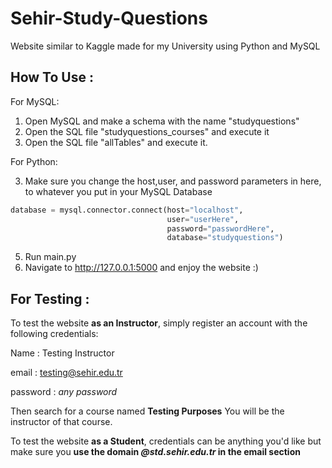 # Sehir-Study-Questions

Website similar to Kaggle made for my University using Python and MySQL

## How To Use :

For MySQL:

1. Open MySQL and make a schema with the name "studyquestions"
2. Open the SQL file "studyquestions_courses" and execute it
3. Open the SQL file "allTables" and execute it.

For Python:

3. Make sure you change the host,user, and password parameters in here, to whatever you put in your MySQL Database
```python
database = mysql.connector.connect(host="localhost",
                                   user="userHere",
                                   password="passwordHere",
                                   database="studyquestions")
 ```


5. Run main.py
6. Navigate to http://127.0.0.1:5000 and enjoy the website :)

## For Testing :
To test the website **as an Instructor**, simply register an account with the following credentials:

Name : Testing Instructor

email : testing@sehir.edu.tr

password : *any password*

Then search for a course named **Testing Purposes**
You will be the instructor of that course.


To test the website **as a Student**, credentials can be anything you'd like
but make sure you **use the domain *@std.sehir.edu.tr* in the email section**

